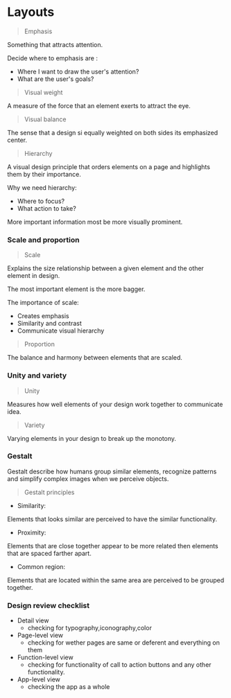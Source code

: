 # Layouts

> Emphasis

Something that attracts attention.

Decide where to emphasis are :

- Where I want to draw the user's attention?
- What are the user's goals?

> Visual weight

A measure of the force that an element exerts to attract the eye.

> Visual balance

The sense that a design si equally weighted on both sides its emphasized center.
> Hierarchy

A visual design principle that orders elements on a page and highlights them by their importance. 

Why we need hierarchy:
- Where to focus? 
- What action to take?

More important information most be more visually prominent.

### Scale and proportion

> Scale 

Explains the size relationship between a given element and the other element in design.

The most important element is the more bagger.

The importance of scale:
- Creates emphasis
- Similarity and contrast
- Communicate visual hierarchy

> Proportion

The balance and harmony between elements that are scaled.

### Unity and variety

> Unity 

Measures how well elements of your design work together to communicate idea.

> Variety

Varying elements in your design to break up the monotony.

### Gestalt

Gestalt describe how humans group similar elements, recognize patterns and simplify complex images when we perceive objects.

> Gestalt principles 

- Similarity:

Elements that looks similar are perceived to have the similar functionality.
- Proximity:

Elements that are close together appear to be more related then elements that are spaced farther apart. 
- Common region:

Elements that are located within the same area are perceived to be grouped together.

### Design review checklist

- Detail view
    - checking for typography,iconography,color 
- Page-level view   
    - checking for wether pages are same or deferent and everything on them
- Function-level view 
    - checking for functionality of call to action buttons and any other functionality.
- App-level view
    - checking the app as a whole
